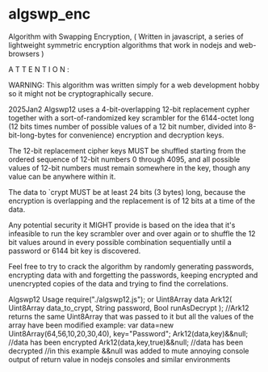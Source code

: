 # algswp_enc
Algorithm with Swapping Encryption, ( Written in javascript, a series of lightweight symmetric encryption algorithms that work in nodejs and web-browsers )


   A T T E N T I O N :

WARNING: This algorithm was written simply for a web development hobby so it might not be cryptographically secure.


2025Jan2
Algswp12 uses a 4-bit-overlapping 12-bit replacement cypher together with a sort-of-randomized key scrambler for the 6144-octet long (12 bits times number of possible values of a 12 bit number, divided into 8-bit-long-bytes for convenience) encryption and decryption keys.

The 12-bit replacement cipher keys MUST be shuffled starting from the ordered sequence of 12-bit numbers 0 through 4095, and all possible values of 12-bit numbers must remain somewhere in the key, though any value can be anywhere within it.

The data to `crypt MUST be at least 24 bits (3 bytes) long, because the encryption is overlapping and the replacement is of 12 bits at a time of the data.

Any potential security it MIGHT provide is based on the idea that it's infeasible to run the key scrambler over and over again or to shuffle the 12 bit values around in every possible combination sequentially until a password or 6144 bit key is discovered.

 Feel free to try to crack the algorithm by randomly generating passwords, encrypting data with and forgetting the passwords, keeping encrypted and unencrypted copies of the data and trying to find the correlations.


Algswp12 Usage require("./algswp12.js"); or <script src="algswp12.js"></script>
Uint8Array data Ark12( Uint8Array data_to_crypt, String password, Bool runAsDecrypt );
//Ark12 returns the same Uint8Array that was passed to it but all the values of the array have been modified
example: var data=new Uint8Array(64,56,10,20,30,40), key="Password"; Ark12(data,key)&&null; 
//data has been encrypted
Ark12(data,key,true)&&null;
//data has been decrypted
//in this example &&null was added to mute annoying console output of return value in nodejs consoles and similar environments

 
